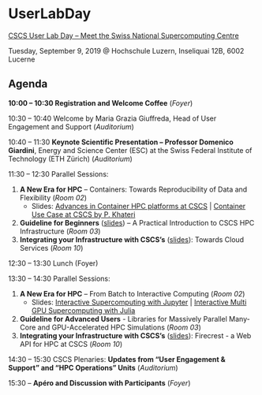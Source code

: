 # UserLabDay

[CSCS User Lab Day – Meet the Swiss National Supercomputing Centre](https://www.cscs.ch/events/upcoming-events/event-detail/cscs-user-lab-day-meet-the-swiss-national-supercomputing-centre-1/)

Tuesday, September 9, 2019 @ Hochschule Luzern, Inseliquai 12B, 6002 Lucerne

## Agenda

**10:00 – 10:30 Registration and Welcome Coffee** (*Foyer*)

10:30 – 10:40 Welcome by Maria Grazia Giuffreda, Head of User Engagement and Support (*Auditorium*)

10:40 – 11:30 **Keynote Scientific Presentation – Professor Domenico Giardini**, Energy and Science Center (ESC) at the Swiss Federal Institute of Technology (ETH Zürich) (*Auditorium*)

11:30 – 12:30 Parallel Sessions:

1. **A New Era for HPC** – Containers: Towards Reproducibility of Data and Flexibility (*Room 02*)
   * Slides: [Advances in Container HPC platforms at CSCS](https://github.com/eth-cscs/UserLabDay/blob/master/2019/slides/containers/containers_slides.pdf) | [Container Use Case at CSCS by P. Khateri](https://github.com/eth-cscs/UserLabDay/blob/master/2019/slides/containers/containers_pkhateri.pdf)
2. **Guideline for Beginners** ([slides](https://github.com/eth-cscs/UserLabDay/blob/master/2019/slides/Guidelines_for_Beginners/A_Practical_Introduction_to_CSCS_HPC_Infrastructure.pdf)) – A Practical Introduction to CSCS HPC Infrastructure (*Room 03*)
3. **Integrating your Infrastructure with CSCS’s**  ([slides](https://github.com/eth-cscs/UserLabDay/blob/master/2019/slides/Towards_Cloud_Services/Towards_cloud_services.pdf)): Towards Cloud Services (*Room 10*)

12:30 – 13:30 Lunch (Foyer)

13:30 – 14:30 Parallel Sessions:

1. **A New Era for HPC** – From Batch to Interactive Computing (*Room 02*)
   * Slides: [Interactive Supercomputing with Jupyter](https://github.com/eth-cscs/UserLabDay/blob/master/2019/slides/From_Batch_to_Interactive_Computing/CSCS_User_Lab_Day_2019_Jupyter.pdf) | [Interactive Multi GPU Supercomputing with Julia](https://github.com/eth-cscs/UserLabDay/blob/master/2019/slides/From_Batch_to_Interactive_Computing/CSCS_UserLabDay_2019_JuliaMultiGPU.pdf)
2. **Guideline for Advanced Users** - Libraries for Massively Parallel Many-Core and GPU-Accelerated HPC Simulations (*Room 03*)
3. **Integrating your Infrastructure with CSCS’s**  ([slides](https://github.com/eth-cscs/UserLabDay/blob/master/2019/slides/FirecREST/firecrest_slides.pdf)): Firecrest - a Web API for HPC at CSCS (*Room 10*)

14:30 – 15:30 CSCS Plenaries: **Updates from “User Engagement & Support” and “HPC Operations” Units** (*Auditorium*)

15:30 – **Apéro and Discussion with Participants** (*Foyer*)
